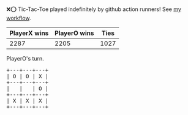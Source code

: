 :x::o: Tic-Tac-Toe played indefinitely by github action runners! See [my workflow](.github/workflows/play.yaml).

|PlayerX wins|PlayerO wins|Ties|
|-|-|-|
|2287|2205|1027|

PlayerO's turn.

<pre>
+---+---+---+
| O | O | X |
+---+---+---+
|   |   | O |
+---+---+---+
| X | X | X |
+---+---+---+
</pre>